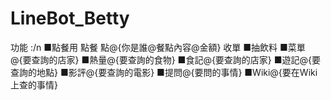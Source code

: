 ﻿# LineBot_Betty
功能 :/n
■點餐用 
  點餐
  點@{你是誰@餐點內容@金額}
  收單
■抽飲料
■菜單@{要查詢的店家}
■熱量@{要查詢的食物}
■食記@{要查詢的店家}
■遊記@{要查詢的地點}
■影評@{要查詢的電影}
■提問@{要問的事情}
■Wiki@{要在Wiki上查的事情}
